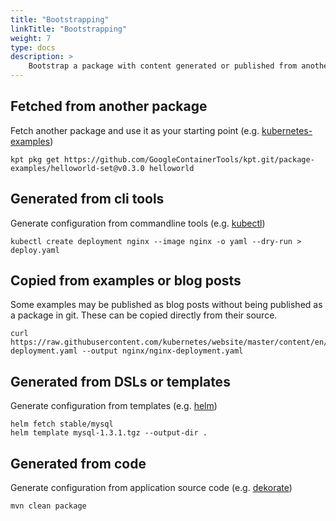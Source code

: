 ```yaml
---
title: "Bootstrapping"
linkTitle: "Bootstrapping"
weight: 7
type: docs
description: >
    Bootstrap a package with content generated or published from another source.
---
```


## Fetched from another package

Fetch another package and use it as your starting point (e.g.
[kubernetes-examples](https://github.com/kubernetes/examples))

```shell
kpt pkg get https://github.com/GoogleContainerTools/kpt.git/package-examples/helloworld-set@v0.3.0 helloworld
```

## Generated from cli tools

Generate configuration from commandline tools (e.g.
[kubectl](https://kubectl.docs.kubernetes.io/pages/imperative_porcelain/creating_resources.html))

```shell
kubectl create deployment nginx --image nginx -o yaml --dry-run > deploy.yaml
```

## Copied from examples or blog posts

Some examples may be published as blog posts without being published
as a package in git.  These can be copied directly from their source.

```shell
curl https://raw.githubusercontent.com/kubernetes/website/master/content/en/examples/controllers/nginx-deployment.yaml --output nginx/nginx-deployment.yaml
```

## Generated from DSLs or templates

Generate configuration from templates (e.g. [helm](https://helm.sh/))

```shell
helm fetch stable/mysql
helm template mysql-1.3.1.tgz --output-dir .
```

## Generated from code

Generate configuration from application source code
(e.g. [dekorate](https://github.com/dekorateio/dekorate))

```shell
mvn clean package
```

